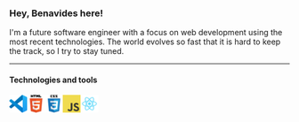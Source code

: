 ### Hey, Benavides here!
I'm a future software engineer with a focus on web development using the most recent technologies. The world evolves so fast that it is hard to keep the track, so I try to stay tuned.
- - -
#### Technologies and tools
<img align="left" src="https://raw.githubusercontent.com/github/explore/main/topics/visual-studio-code/visual-studio-code.png" alt="Visual Studio Code" width="32px" />
<img align="left" src="https://raw.githubusercontent.com/github/explore/main/topics/html/html.png" alt="HyperText  Markup Language" width="32px" />
<img align="left" src="https://raw.githubusercontent.com/github/explore/main/topics/css/css.png" alt="Cascade Style Sheet" width="32px" />
<img align="left" src="https://raw.githubusercontent.com/github/explore/main/topics/javascript/javascript.png" alt="JavaScript" width="32px" />
<img align="left" src="https://raw.githubusercontent.com/github/explore/main/topics/react/react.png" alt="React.js" width="32px" />
